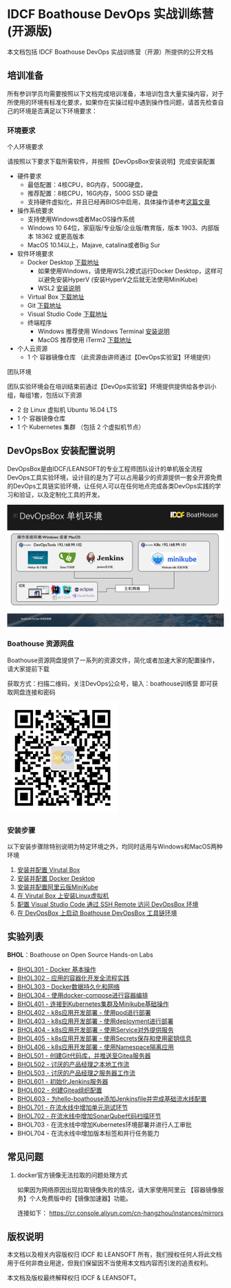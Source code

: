 # IDCF Boathouse DevOps 实战训练营 (开源版)

本文档包括 IDCF Boathouse DevOps 实战训练营（开源）所提供的公开文档

## 培训准备

所有参训学员均需要按照以下文档完成培训准备，本培训包含大量实操内容，对于所使用的环境有标准化要求，如果你在实操过程中遇到操作性问题，请首先检查自己的环境是否满足以下环境要求：

### 环境要求

个人环境要求

请按照以下要求下载所需软件，并按照【DevOpsBox安装说明】完成安装配置

- 硬件要求
  - 最低配置：4核CPU，8G内存，500G硬盘，
  - 推荐配置：8核CPU，16G内存，500G SSD 硬盘
  - 支持硬件虚拟化，并且已经再BIOS中启用，具体操作请参考[这篇文章](https://blog.csdn.net/Blueberry521/article/details/104240762)
- 操作系统要求
  - 支持使用Windows或者MacOS操作系统
  - Windows 10 64位，家庭版/专业版/企业版/教育版，版本 1903、内部版本 18362 或更高版本
  - MacOS 10.14以上，Majave, catalina或者Big Sur
- 软件环境要求
  - Docker Desktop [下载地址](https://www.docker.com/products/docker-desktop)
    - 如果使用Windows，请使用WSL2模式运行Docker Desktop，这样可以避免安装HyperV (安装HyperV之后就无法使用MiniKube)
    - WSL2 [安装说明](https://docs.microsoft.com/zh-cn/windows/wsl/install-win10)
  - Virtual Box [下载地址](https://www.virtualbox.org/wiki/Downloads)
  - Git [下载地址](http://git-scm.com/) 
  - Visual Studio Code [下载地址](https://code.visualstudio.com/)
  - 终端程序
    - Windows 推荐使用 Windows Terminal [安装说明](https://docs.microsoft.com/zh-cn/windows/terminal/get-started)
    - MacOS 推荐使用 iTerm2 [下载地址](https://iterm2.com/)
- 个人云资源
  - 1 个 容器镜像仓库 （此资源由讲师通过【DevOps实验室】环境提供）

团队环境

团队实验环境会在培训结束前通过【DevOps实验室】环境提供提供给各参训小组，每组1套，包括以下资源

- 2 台 Linux 虚拟机 Ubuntu 16.04 LTS
- 1 个 容器镜像仓库
- 1 个 Kubernetes 集群 （包括 2 个虚拟机节点）

## DevOpsBox 安装配置说明

DevOpsBox是由IDCF/LEANSOFT的专业工程师团队设计的单机版全流程DevOps工具实验环境，设计目的是为了可以占用最少的资源提供一套全开源免费的DevOps工具链实验环境，让任何人可以在任何地点完成各类DevOps实践的学习和验证，以及定制化工具的开发。

![](images/01-devopxbox-architecture.png)

### Boathouse 资源网盘

Boathouse资源网盘提供了一系列的资源文件，简化或者加速大家的配置操作，请大家提前下载

获取方式：扫描二维码，关注DevOps公众号，输入：boathouse训练营 即可获取网盘连接和密码

![](images/devops-barcode.jpg)

### 安装步骤

以下安装步骤除特别说明为特定环境之外，均同时适用与Windows和MacOS两种环境

1. [安装并配置 Virutal Box](devopsbox/README.md?id=_01-安装并配置-virutal-box)
2. [安装并配置 Docker Desktop](devopsbox/README.md?id=_02-安装并配置-docker-for-desktop)
3. [安装并配置阿里云版MiniKube](devopsbox/README.md?id=_03-安装并配置阿里云版minikube)
4. [在 Virutal Box 上安装Linux虚拟机](devopsbox/README.md?id=_04-在-virutal-box-上安装linux虚拟机)
5. [配置 Visual Studio Code 通过 SSH Remote 访问 DevOpsBox 环境](devopsbox/README.md?id=_05-配置-visual-studio-code-通过-ssh-remote-访问-devopsbox-环境)
6. [在 DevOpsBox 上启动 Boathouse DevOpsBox 工具链环境](devopsbox/README.md?id=_05-在-devopsbox-上启动-boathouse-devopsbox-工具链环境)

## 实验列表

**BHOL**：Boathouse on Open Source Hands-on Labs

- [BHOL301 - Docker 基本操作](labs/bhol301.md)
- [BHOL302 - 应用的容器化开发全流程实践](labs/bhol302.md)
- [BHOL303 - Docker数据持久化和网络](labs/bhol303.md)
- [BHOL304 - 使用docker-compose进行容器编排](labs/bhol304.md)
- [BHOL401 - 连接到Kubernetes集群及Minikube基础操作](labs/bhol401.md)
- [BHOL402 - k8s应用开发部署 - 使用pod进行部署](labs/bhol402.md)
- [BHOL403 - k8s应用开发部署 - 使用deployment进行部署](labs/bhol403.md)
- [BHOL404 - k8s应用开发部署 - 使用Service对外提供服务](labs/bhol404.md)
- [BHOL405 - k8s应用开发部署 - 使用Secrets保存和使用密钥信息](labs/bhol405.md)
- [BHOL406 - k8s应用开发部署 - 使用Namespace隔离应用](labs/bhol406.md)
- [BHOL501 - 创建Git代码库，并推送至Gitea服务器](labs/bhol501.md)
- [BHOL502 - 讨厌的产品经理之本地工作流](labs/bhol502.md)
- [BHOL503 - 讨厌的产品经理之服务器工作流](labs/bhol503.md)
- [BHOL601 - 初始化Jenkins服务器](labs/bhol601.md)
- [BHOL602 - 创建Gitea组织配置](labs/bhol602.md)
- [BHOL603 - 为hello-boathouse添加Jenkinsfile并完成基础流水线配置](labs/bhol603.md)
- [BHOL701 - 在流水线中增加单元测试环节](labs/bhol701.md)
- [BHOL702 - 在流水线中增加SonarQube代码扫描环节](labs/bhol702.md)
- BHOL703 - 在流水线中增加Kubernetes环境部署并进行人工审批
- BHOL704 - 在流水线中增加版本标签和并行任务能力

## 常见问题

1. docker官方镜像无法拉取的问题处理方式

    如果因为网络原因出现拉取镜像失败的情况，请大家使用阿里云 【容器镜像服务】个人免费版中的【镜像加速器】功能。

    连接如下： https://cr.console.aliyun.com/cn-hangzhou/instances/mirrors

## 版权说明

本文档以及相关内容版权归 IDCF 和 LEANSOFT 所有，我们授权任何人将此文档用于任何非商业用途，但我们保留因不当使用本文档内容而引发的追责权利。

本文档及版权最终解释权归 IDCF & LEANSOFT。
